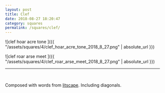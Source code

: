 ```yaml
---
layout: post
title: Clef
date: 2018-08-27 18:20:47
category: squares
permalink: /squares/clef/ 
---
```


![clef hoar acre tone ]({{ "/assets/squares/4/clef_hoar_acre_tone_2018_8_27.png" | absolute_url }})
&nbsp;

![clef roar arse meet ]({{ "/assets/squares/4/clef_roar_arse_meet_2018_8_27.png" | absolute_url }})
&nbsp;


---

&nbsp;

Composed with words from [litscape](https://www.litscape.com/). Including diagonals. 
